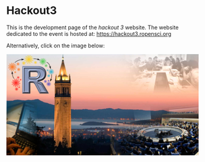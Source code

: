 # Hackout3

This is the development page of the *hackout 3* website.
The website dedicated to the event is hosted at:
https://hackout3.ropensci.org

Alternatively, click on the image below:

<a href="https://hackout3.ropensci.org">
<img src="images/banner.jpg" alt="Hackout 3">
</a>
